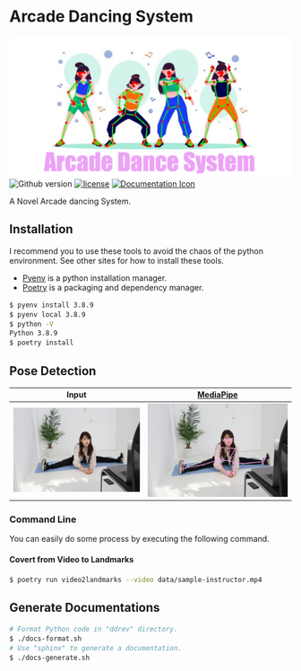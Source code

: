 # Arcade Dancing System

[![header](docs/_images/header.png)](https://github.com/akari-doichan/Arcade-Dancing-System)
![Github version](https://badge.fury.io/gh/akari-doichan%2FArcade-Dancing-System.svg)
[![license](https://img.shields.io/github/license/mashape/apistatus.svg?maxAge=2592000)](https://github.com/akari-doichan/Arcade-Dancing-System/blob/main/LICENSE)
[![Documentation Icon](https://img.shields.io/badge/documentation-Arcade--Dancing--System-eca3f5?style=flat-square)](https://akari-doichan.github.io/Arcade-Dancing-System/)

A Novel Arcade dancing System.

## Installation

I recommend you to use these tools to avoid the chaos of the python environment. See other sites for how to install these tools.

- [Pyenv](https://github.com/pyenv/pyenv) is a python installation manager.
- [Poetry](https://python-poetry.org/) is a packaging and dependency manager.

```sh
$ pyenv install 3.8.9
$ pyenv local 3.8.9
$ python -V
Python 3.8.9
$ poetry install 
```

## Pose Detection

|Input|[MediaPipe](https://google.github.io/mediapipe/solutions/pose)|
|:-:|:-:|
|![input](data/sample.jpeg)|![output](data/sample-mpposed.jpeg)|

### Command Line

You can easily do some process by executing the following command.

#### Covert from Video to Landmarks

```sh
$ poetry run video2landmarks --video data/sample-instructor.mp4
```

## Generate Documentations

```sh
# Format Python code in "ddrev" directory.
$ ./docs-format.sh
# Use "sphinx" to generate a documentation.
$ ./docs-generate.sh
```